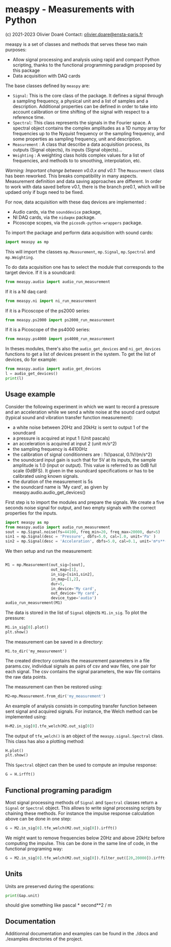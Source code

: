 # measpy - Measurements with Python
(c) 2021-2023 Olivier Doaré
Contact: olivier.doare@ensta-paris.fr

measpy is a set of classes and methods that serves these two main purposes:
- Allow signal processing and analysis using rapid and compact Python scripting, thanks to the functional programming paradigm proposed by this package
- Data acquisition with DAQ cards

The base classes defined by ```measpy``` are:
- ```Signal```: This is the core class of the package. It defines a signal through a sampling frequency, a physical unit and a list of samples and a description. Additional properties can be defined in order to take into account calibration or time shifting of the signal with respect to a reference time.
- ```Spectral```: This class represents the signals in the Fourier space. A spectral object contains the complex amplitudes as a 1D numpy array for frequencies up to the Nyquist frequency or the sampling frequency, and some properties as sampling frequency, unit and description.
- ```Measurement``` : A class that describe a data acquisition process, its outputs (Signal objects), its inputs (Signal objects)...
- ```Weighting``` : A weighting class holds complex values for a list of frequencies, and methods to to smoothing, interpolation, etc.

_Warning: Important change between v0.0.x and v0.1:_
The ```Measurement``` class has been reworked. This breaks compatibility in many aspects. Measurement definition and data saving approaches are different. In order to work with data saved before v0.1, there is the branch pre0.1, which will be updaed only if bugs need to be fixed.

For now, data acquisition with these daq devices are implemented :
- Audio cards, via the ```sounddevice``` package,
- NI DAQ cards, via the ```nidaqmx``` package.
- Picoscope scopes, via the ```picosdk-python-wrappers``` package.
    
To import the package and perform data acquisition with sound cards:
```python
import measpy as mp
```
This will import the classes ```mp.Measurement```, ```mp.Signal```, ```mp.Spectral``` and ```mp.Weighting```.

To do data acquisition one has to select the module that corresponds to the target device. If it is a soundcard:
```python
from measpy.audio import audio_run_measurement
```
If it is a NI daq card:
```python
from measpy.ni import ni_run_measurement
```
If it is a Picoscope of the ps2000 series:
```python
from measpy.ps2000 import ps2000_run_measurement
```
If it is a Picoscope of the ps4000 series:
```python
from measpy.ps4000 import ps4000_run_measurement
```

In theses modules, there's also the ```audio_get_devices``` and ```ni_get_devices``` functions to get a list of devices present in the system. To get the list of devices, do for example:

```python
from measpy.audio import audio_get_devices
l = audio_get_devices()
print(l)
```

## Usage example

Consider the following experiment in which we want to record a pressure and an acceleration while we send a white noise at the sound card output (typical sound and vibration transfer function measurement):
- a white noise between 20Hz and 20kHz is sent to output 1 of the soundcard
- a pressure is acquired at input 1 (Unit pascals)
- an acceleration is acquired at input 2 (unit m/s^2)
- the sampling frequency is 44100Hz
- the calibration of signal conditionners are : 1V/pascal, 0.1V/(m/s^2)
- the soundcard input gain is such that for 5V at its inputs, the sample amplitude is 1.0 (input or output). This value is referred to as 0dB full scale (0dBFS). It given in the soundcard specifications or has to be calibrated using known signals.
- the duration of the measurement is 5s
- the soundcard name is 'My card', as given by measpy.audio.audio_get_devices()

First step is to import the modules and prepare the signals. We create a five seconds noise signal for output, and two empty signals with the correct properties for the inputs.
```python
import measpy as mp
from measpy.audio import audio_run_measurement
sout = mp.Signal.noise(fs=44100, freq_min=20, freq_max=20000, dur=5)
sin1 = mp.Signal(desc = 'Pressure', dbfs=5.0, cal=1.0, unit='Pa' )
sin2 = mp.Signal(desc = 'Acceleration', dbfs=5.0, cal=0.1, unit='m*s**(-2)' )
```

We then setup and run the measurement:
```python

M1 = mp.Measurement(out_sig=[sout],
                    out_map=[1],
                    in_sig=[sin1,sin2],
                    in_map=[1,2],
                    dur=5,
                    in_device='My card',
                    out_device='My card',
                    device_type='audio')
audio_run_measurement(M1)
```

The data is stored in the list of ```Signal``` objects ```M1.in_sig```. To plot the pressure:
```python
M1.in_sig[0].plot()
plt.show()
```

The measurement can be saved in a directory:
```
M1.to_dir('my_measurement')
```
The created directory contains the measurement parameters in a file params.csv, individual signals as pairs of csv and wav files, one pair for each signal. The csv contains the signal parameters, the wav file contains the raw data points.

The measurement can then be restored using:
```python
M2=mp.Measurement.from_dir('my_measurement')
```

An example of analysis consists in computing transfer function between sent signal and acquired signals. For instance, the Welch method can be implemented using:
```python
H=M2.in_sig[0].tfe_welch(M2.out_sig[0])
```
The output of ```tfe_welch()``` is an object of the ```measpy.signal.Spectral``` class. This class has also a plotting method:
```python
H.plot()
plt.show()
```

This ```Spectral``` object can then be used to compute an impulse response:
```python
G = H.irfft()
```

## Functional programing paradigm

Most signal processing methods of ```Signal``` and ```Spectral``` classes return a ```Signal``` or ```Spectral``` object. This allows to write signal processing scripts by chaining these methods. For instance the impulse response calculation above can be done in one step:
```python
G = M2.in_sig[0].tfe_welch(M2.out_sig[0]).irfft()
```
We might want to remove frequencies below 20Hz and above 20kHz before computing the impulse. This can be done in the same line of code, in the functional programing way:
```python
G = M2.in_sig[0].tfe_welch(M2.out_sig[0]).filter_out([20,20000]).irfft()
```

## Units

Units are preserved during the operations:
```python
print(Gap.unit)
```
should give something like pascal * second**2 / m

## Documentation

Additionnal documentation and examples can be found in the ./docs and ./examples directories of the project.